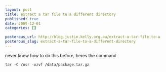 ```yaml
--- 
layout: post
title: extract a tar file to a different directory
published: true
date: 2009-12-01
categories: []

posterous_url: http://blog.justin.kelly.org.au/extract-a-tar-file-to-a-different-directory
posterous_slug: extract-a-tar-file-to-a-different-directory
---
```

never knew how to do this before, heres the command

```
tar -C /usr -xzvf /data/package.tar.gz
```
